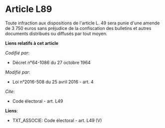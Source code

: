 # Article L89

Toute infraction aux dispositions de l'article L. 49      sera punie d'une amende de 3 750 euros sans préjudice de la
confiscation des bulletins et autres documents distribués ou diffusés par tout moyen.

**Liens relatifs à cet article**

_Codifié par_:

  - Décret n°64-1086 du 27 octobre 1964

_Modifié par_:

  - Loi n°2016-508 du 25 avril 2016 - art. 4

_Cite_:

  - Code électoral - art. L49

**Liens**:

  - TXT_ASSOCIE: Code électoral - art. L49 (V)
